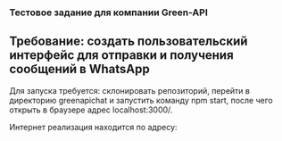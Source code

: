 ### Тестовое задание для компании Green-API
## Требование: создать пользовательский интерфейс для отправки и получения сообщений в WhatsApp

Для запуска требуется: склонировать репозиторий, перейти в директорию greenapichat и запустить команду npm start, после чего открыть в браузере адрес localhost:3000/.

Интернет реализация находится по адресу: 
